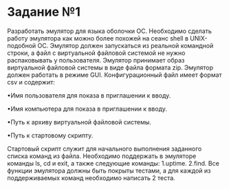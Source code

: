 # Задание №1

Разработать эмулятор для языка оболочки ОС. Необходимо сделать работу эмулятора как можно более похожей на сеанс shell в UNIX-подобной ОС. Эмулятор должен запускаться из реальной командной строки, а файл с виртуальной файловой системой не нужно распаковывать у пользователя. Эмулятор принимает образ виртуальной файловой системы в виде файла формата zip. Эмулятор должен работать в режиме GUI.
Конфигурационный файл имеет формат csv и содержит:

•Имя пользователя для показа в приглашении к вводу.

•Имя компьютера для показа в приглашении к вводу.

•Путь к архиву виртуальной файловой системы.

•Путь к стартовому скрипту.

Стартовый скрипт служит для начального выполнения заданного списка команд из файла.
Необходимо поддержать в эмуляторе команды ls, cd и exit, а также следующие команды:
1.uptime.
2.find.
Все функции эмулятора должны быть покрыты тестами, а для каждой из поддерживаемых команд необходимо написать 2 теста.
